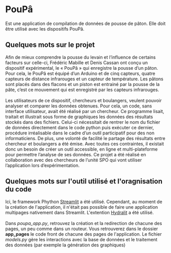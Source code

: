# PouPâ
Est une application de compilation de données de pousse de pâton. Elle doit être utilisé avec les dispositifs PouPâ.

## Quelques mots sur le projet
Afin de mieux comprendre la pousse du levain et l’influence de certains facteurs sur celle-ci, Frédéric Mabille et Denis Cassan ont conçu un dispositif expérimental, le « PouPâ » qui enregistre la pousse d’un pâton. Pour cela, le PouPâ est équipé d’un Arduino et de cinq capteurs, quatre capteurs de distance infrarouges et un capteur de température. Les pâtons sont placés dans des flacons et un piston est entrainé par la pousse de la pâte, c’est ce mouvement qui est enregistré par les capteurs infrarouges. <br></br>
Les utilisateurs de ce dispositif, chercheurs et boulangers, veulent pouvoir analyser et comparer les données obtenues. Pour cela, un code, sans interface utilisateur, avait été réalisé par un chercheur. Ce programme lisait, traitait et illustrait sous forme de graphiques les données des résultats stockés dans des fichiers. Celui-ci nécessitait de rentrer le nom du fichier de données directement dans le code python puis exécuter ce dernier, procédure irréalisable dans le cadre d’un outil participatif pour des non informaticiens. De plus, une volonté de facilité le partage des résultats entre chercheur et boulangers a été émise. Avec toutes ces contraintes, il existait donc un besoin de créer un outil accessible, en ligne et multi-plateforme pour permettre l’analyse de ses données. Ce projet a été réalisé en collaboration avec des chercheurs de l’unité SPO qui vont utiliser l’application lors d’expérimentation.
## Quelques mots sur l'outil utilisé et l'oragnisation du code
Ici, le framework Phython <a href=https://streamlit.io/>Streamlit</a> a été utilisé. Cependant, au moment de la création de l'application, il n'était pas possible de faire une application multipages nativement dans Streamlit. L'extention <a href=https://github.com/TangleSpace/hydralit>Hydralit</a> a été utilisé.
<br></br>
Dans *poupa_app.py*, retrouvez la création et la redirection de chacune des pages, un peu comme dans un routeur.
Vous retrouverez dans le dossier **app_pages** le code front de chacune des pages de l'application.
Le fichier *models.py* gère les interactions avec la base de données et le traitement des données (par exemple la génération des graphiques)
